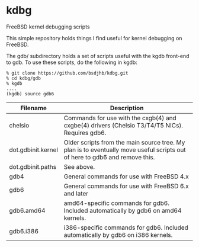 # kdbg
FreeBSD kernel debugging scripts

This simple repository holds things I find useful for kernel debugging on FreeBSD.

The gdb/ subdirectory holds a set of scripts useful with the kgdb front-end to gdb.  To use these scripts, do the following in kgdb:

```
% git clone https://github.com/bsdjhb/kdbg.git
% cd kdbg/gdb
% kgdb
....
(kgdb) source gdb6
```

Filename | Description
--- | ---
chelsio | Commands for use with the cxgb(4) and cxgbe(4) drivers (Chelsio T3/T4/T5 NICs).  Requires gdb6.
dot.gdbinit.kernel | Older scripts from the main source tree.  My plan is to eventually move useful scripts out of here to gdb6 and remove this.
dot.gdbinit.paths | See above.
gdb4 | General commands for use with FreeBSD 4.x
gdb6 | General commands for use with FreeBSD 6.x and later
gdb6.amd64 | amd64-specific commands for gdb6.  Included automatically by gdb6 on amd64 kernels.
gdb6.i386 | i386-specific commands for gdb6.  Included automatically by gdb6 on i386 kernels.

